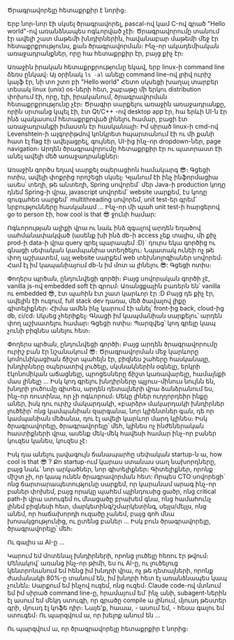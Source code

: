 Ծրագրավորելը հետաքրքիր է նորից։

Երբ նոր-նոր էի սկսել ծրագրավորել, pascal-ով կամ C-ով գրած "Hello world"-ով առանձնապես ոգևորված չէի։
Ծրագրավորումը տանում էր ավելի շատ մաթեմի խնդիրներին, հավանաբար մաթեմի մեջ էր հետաքրքրությունս, քան ծրագրավորման։
Ինչ-որ ակադեմիական առաջադրանքներ, որը հա հետաքրքիր էր, բայց քիչ էր։

Առաջին իրական հետաքրքրությունը եկավ, երբ linux-ի command line ձեռս ընկավ։
Այ օրինակ `ls -al` անելը command line-ով լրիվ ուրիշ կայֆ էր, նի տո շտո բի "Hello world"
Հետո սկսեցի խաղալ տարբեր տեսակ linux (unix) os-ների հետ, շաբաթը մի երկու distribution փոխում էի,
որը, էլի, իրականում, ծրագրավորման հետաքրքրությունը չէր։
Ծրագիր սարքելու առաջին առաջադրանքը, որին սրտանց կպել էի, էտ Qt/C++ -ով desktop app էր, հա երևի UI-ն էր ինձ պակասում հետաքրքրված լինելու
համար, բացի էտ առաջադրանքի իմաստն էր հասկանալի։
Իմ սիրած linux-ի cmd-ով Levenshtein-ի ալգորիթմով կոնկրետ հպարտանում էի ու մի քանի հատ էլ flag էի ավելացրել, գույներ,
UI-ից ինչ-որ dropdown-ներ, page navigation։ Արդեն ծրագրավորումը հետաքրքիր էր ու պատրաստ էի անել ավելի մեծ առաջադրանքներ։

Առաջին գործս եղավ սարքել օպերացիոն համակարգ 😎։ Գցեցի ոտիս, ավելի փոքրից որոշեցի սկսել։
Կլանում էի ինչ ինֆորմացիա ասես՝ տեղի, թե անտեղի, Spring սովորեմ\` մեր Java-ի production կոդը դնեմ Spring-ի վրա, javascript սովորեմ\` website սարքեմ,
էս կոդը զուգահեռ սարքեմ\` multithreading սովորեմ, unit test-եր գրեմ` նրբությունները հասկանամ ...
Ինչ-որ մի պահ unit test-ի հարցերով go to person էի, how cool is that 😎 ջունի համար:

Ոգևորության ալիքի վրա ու նաև ինձ զգալով արդեն եղածով սահմանափակված (ասենք խի ինձ db-ի access չեք տալիս, մի քիչ prod-ի data-ի վրա query գրել պարապեմ :D)`
դուրս եկա գործից ու գնացի սեփական կամպանիա ստեղծելու։
Նպատակ ունեի ոչ թե փող աշխատեմ, այլ website սարքեմ web տեխնոլոգիաներ սովորեմ։
Համ էլ իմ կապանիայում db-ն իմ մոտ ա լինելու 😎: Գցեցի ոտիս։

Փողերս պրծան, ընդունվեցի գործի։ Բայց սովորական գործի չէ, vanilla js-ով embedded soft էի գրում։
Առանցքային բառերն են՝ vanilla ու embedded 😎, էտ պահին էտ շատ կարևոր էր :D
Բայց դե քիչ էր, ավելին էի ուզում, full stack dev դառա, մեծ ծավալով լիքը գիտելիքներ։
Հիմա ամեն ինչ կարում էի անել՝ front-ից back, cloud-ից db, ci/cd։ Սկսեց չհերիքել։
Գնացի իմ կապմանիան սարքելու՝ արդեն փող աշխատելու համար։ Գցեցի ոտիս։
Պարզվեց՝ կոդ գրելը կապ չունի բիզնես անելու հետ։

Փողերս պրծան, ընդունվեցի գործի։ Բայց արդեն ծրագրավորումը ուրիշ բան էր նշանակում 😎։
Ծրագրավորման մեջ կարևորը կոմունիկացիան ճիշտ պահելն էր, բիզնես շահերը հասկանալը, խնդիրները օպերատիվ լուծելը,
սկսնակներին օգնելը, երկրի էկոնոմիկան աճացնելը, պրոցեսները ճիշտ կառավարելը, համայնքի մաս լինելը ...
Իսկ կոդ գրելու խնդիրները պլյուս-մինուս նույնն են, խնդրի լուծումը գիտես, արդեն դետալների վրա ձանձրանում ես, ինչ-որ ռուտինա, որ չի ոգևորում։
Մեկը լիներ ուղղորդեիր ինքը աներ, իսկ դու ուրիշ մակարդակի, «բարձր» մակարդակի խնդիրներ լուծեիր՝
ոնց կամպանիան զարգանա, նոր կլիենտներ գան, դե որ կամպանիան մեծանա, դու էլ ավելի կարևոր մարդ կլինես։
Իսկ ծրագրավորելը, ծրագրավորելը՝ մեհ, կլինես ոչ ինժեներական հաստիքների վրա, ասենք մեկ-մեկ հավեսի համար ինչ-որ բաներ կուզես կանես, կուզես չէ։

Իսկ դա անելու լավագույն ճանապարհը սեփական startup-ն ա, how cool is that 😎 ?
Քո startup-ում կարաս ստանաս սաղ նախորդները, բայց նաև\` նոր արկածներ, նոր գիտելիքներ։
Գիտելիքներ, որոնք միշտ չի, որ կապ ունեն ծրագրավորման հետ:
Որպես CTO սովորեցի` ոնց ճարտարապետությունը սարքեմ, որ կարանամ արագ ինչ-որ բաներ փոխեմ, բայց որակը պահեմ պլինդուսից ցածր,
ոնց critical path-ի վրա ստուգեմ ու մնացածը բրախեմ գնա, ոնց համահունչ լինեմ բիզնեսի հետ, մարկետինգ/շմարկետինգ, սեյլս/մեյլս,
ոնց անեմ, որ հաճախորդի ուզածը չանեմ, բայց գոհ մնա խոսակցությունից, ու ըտենց բաներ ...
Իսկ բուն ծրագրավորելը, ծրագրավորելը՝ մեհ։

Ու գալիս ա AI-ը ...

Կարում եմ մոտենալ խնդիրների, որոնց լուծելը հեռու էր թվում։ Մենակով՝ առանց ինչ-որ թիմի, ես ու AI-ը,
ու լուծելուց կենտրոնանում եմ հենց իմ խնդրի վրա, ոչ թե դետալների, որոնք ժամանակի 80%-ը տանում են, իմ խնդրի հետ էլ առանձնապես կապ չունեն։
Սարքում եմ ինչով ուզեմ, ոնց ուզեմ։ Claude code-ով մտնում եմ իմ սիրած command line-ը, հրամայում եմ՝ ինչ անի, subagent-ներին էլ ասում եմ
մեկդ ստուգի, որ գրածը compile ա լինում, մյուսդ թեստեր գրի, մյուսդ էլ կոֆե դիր։
Նայե'ք, հաաա, - ասում եմ, - հեսա գալու եմ ստուգեմ։ Ու պարզվում ա, որ խելոք անում են ...

Ու պարզվում ա, որ
ծրագրավորելը հետաքրքիր է նորից։
